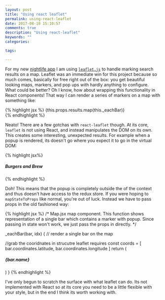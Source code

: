```yaml
---
layout: post
title: "Using react leaflet"
permalink: using-react-leaflet
date: 2017-08-10 15:10:57
comments: true
description: "Using react-leaflet"
keywords: ""
categories:

tags:

---
```


For my new [nightlife app](https://github.com/jstoebel/nightlife) I am using [`leaflet.js`](http://leafletjs.com/) to handle marking search results on a map. Leaflet was an immediate win for this project because so much comes, basically for free right out of the box: you get beautiful looking maps, markers, and pop ups with hardly anything to configure. What could be better? Oh I know, how about wrapping this functionality in React components! That way I can render a series of markers on a map with something like:

{% highlight jsx %}
<Map bounds={this.state.corners}>
  <TileLayer
    url='http://{s}.tile.osm.org/{z}/{x}/{y}.png'
    attribution='&copy; <a href="http://osm.org/copyright">OpenStreetMap</a> contributors'
  />
  {this.props.results.map(this._eachBar)}
</Map>  
{% endhighlight %}

Neato! There are a few gotchas with `react-leaflet` though. At its core, `leaflet` is not using React, and instead manipulates the DOM on its own. This creates some interesting, unexpected results. For example when a popup is rendered, its doesn't go where you expect it to go in the virtual DOM:

{% highlight jsx%}
<BrowserRouter></BrowserRouter>
<div>
    <h5> Burgers and Brew </h5>
    </rsvpButton>
</div>
{% endhighlight %}

Doh! This means that the popup is completely outside the of the context and thus doesn't have access to the redux store. If you were hoping to `mapStateToProps` like normal, you're out of luck. Instead we have to pass props in the old fashioned way:

{% highlight jsx %}
/* 
  Map.jsx
  map component. This function shows representation of a single bar which 
  contains a marker with popup. Since passing in state won't work, we just
  pass the props in directly. 
*/

_eachBar(bar, idx) {
  // render a single bar on the map

  //grab the cooridnates in strucutre leaflet requires
  const coords = [
    bar.coordinates.latitude,
    bar.coordinates.longitude
  ]
  return (
    <Marker position={coords} key={idx} >
      <Popup>
        <div>
          <h5>{bar.name}</h5>
          <RSVPButton 
            bar={bar} 
            currentRSVPs={this.props.currentRSVPs} 
            onFetchBars={this.props.onFetchBars}
            onAddError={this.props.onAddError}
          />
        </div>
      </Popup>
    </Marker>
  )
} 
{% endhighlight %}

I've only begun to scratch the surface with what leaflet can do. Its not implemented with React so at its core you need to be a little flexible with your style, but in the end I think its worth working with.